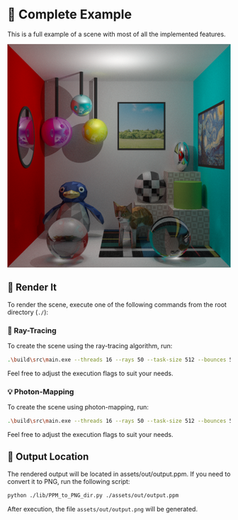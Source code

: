 # 🌟 Complete Example

This is a full example of a scene with most of all the implemented features.

<p align="center">
  <img src="main_scene.png" width="600"/>
</p>

## 🚀 Render It

To render the scene, execute one of the following commands from the root directory (`./`):

### 🎯 Ray-Tracing
To create the scene using the ray-tracing algorithm, run:

```bash
.\build\src\main.exe --threads 16 --rays 50 --task-size 512 --bounces 5 --max-depth 1 --file-in ../examples/complete_scene/main_scene_ray_tracing.xml --file-out out/output.ppm
```
Feel free to adjust the execution flags to suit your needs.

### 💡 Photon-Mapping
To create the scene using photon-mapping, run:

```bash
.\build\src\main.exe --threads 16 --rays 50 --task-size 512 --bounces 5 --max-depth 1 --file-in ../examples/complete_scene/main_scene_photon_mapping.xml --file-out out/output.ppm
```
Feel free to adjust the execution flags to suit your needs.

## 📂 Output Location

The rendered output will be located in assets/out/output.ppm. If you need to convert it to PNG, run the following script:

```bash
python ./lib/PPM_to_PNG_dir.py ./assets/out/output.ppm
```

After execution, the file `assets/out/output.png` will be generated.